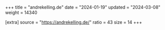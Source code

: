+++
title = "andrekelling.de"
date = "2024-01-19"
updated = "2024-03-08"
weight = 14340

[extra]
source = "https://andrekelling.de/"
ratio = 43
size = 14
+++
